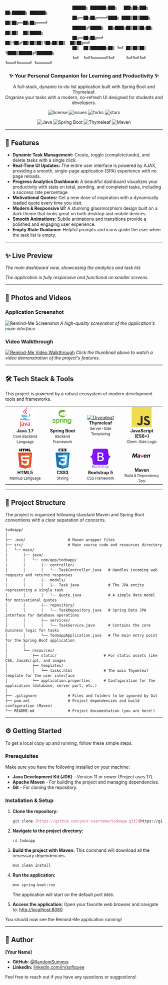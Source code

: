 
```plaintext
                              ██████╗ ███████╗███╗   ███╗██╗███╗   ██╗██████╗ ███████╗
                              ██╔══██╗██╔════╝████╗ ████║██║████╗  ██║██╔══██╗██╔════╝
                              ██████╔╝█████╗  ██╔████╔██║██║██╔██╗ ██║██║  ██║█████╗
                              ██╔══██╗██╔══╝  ██║╚██╔╝██║██║██║╚██╗██║██║  ██║██╔══╝
                              ██║  ██║███████╗██║ ╚═╝ ██║██║██║ ╚████║██████╔╝███████╗
                              ╚═╝  ╚═╝╚══════╝╚═╝     ╚═╝╚═╝╚═╝  ╚═══╝╚═════╝ ╚══════╝
```

<div align="center">

### ✨ Your Personal Companion for Learning and Productivity ✨

<p align="center">
  A full-stack, dynamic to-do list application built with Spring Boot and Thymeleaf. <br />
  Organize your tasks with a modern, no-refresh UI designed for students and developers.
</p>

<p align="center">
    <img src="https://img.shields.io/badge/license-MIT-blue.svg?style=for-the-badge" alt="license">
    <img src="https://img.shields.io/github/issues/your-username/remind-me?style=for-the-badge" alt="issues">
    <img src="https://img.shields.io/github/forks/your-username/remind-me?style=for-the-badge" alt="forks">
    <img src="https://img.shields.io/github/stars/your-username/remind-me?style=for-the-badge" alt="stars">
</p>

<p align="center">
    <img src="https://img.shields.io/badge/Java-17-orange?style=for-the-badge&logo=java" alt="Java">
    <img src="https://img.shields.io/badge/Spring_Boot-6DB33F?style=for-the-badge&logo=spring-boot&logoColor=white" alt="Spring Boot">
    <img src="https://img.shields.io/badge/Thymeleaf-005F0F?style=for-the-badge&logo=thymeleaf&logoColor=white" alt="Thymeleaf">
    <img src="https://img.shields.io/badge/Maven-C71A36?style=for-the-badge&logo=apache-maven&logoColor=white" alt="Maven">
</p>

</div>


---

## 🚀 Features

* **Dynamic Task Management:** Create, toggle (complete/undo), and delete tasks with a single click.
* **Real-Time UI Updates:** The entire user interface is powered by AJAX, providing a smooth, single-page application (SPA) experience with no page reloads.
* **Progress Analytics Dashboard:** A beautiful dashboard visualizes your productivity with stats on total, pending, and completed tasks, including a success rate percentage.
* **Motivational Quotes:** Get a new dose of inspiration with a dynamically loaded quote every time you visit.
* **Modern & Responsive UI:** A stunning glassmorphism design built on a dark theme that looks great on both desktop and mobile devices.
* **Smooth Animations:** Subtle animations and transitions provide a polished and engaging user experience.
* **Empty State Guidance:** Helpful prompts and icons guide the user when the task list is empty.

---

## ✨ Live Preview


*The main dashboard view, showcasing the analytics and task list.*


*The application is fully responsive and functional on smaller screens.*

---
## 📸 Photos and Videos


### Application Screenshot
![Remind-Me Screenshot](https://via.placeholder.com/800x450.png?text=Replace+with+your+app+screenshot)
*A high-quality screenshot of the application's main interface.*

### Video Walkthrough
[![Remind-Me Video Walkthrough](https://via.placeholder.com/800x450.png?text=Replace+with+your+video+thumbnail)](https://www.youtube.com/watch?v=your_video_id)
*Click the thumbnail above to watch a video demonstration of the project's features.*


---

## 🛠️ Tech Stack & Tools

This project is powered by a robust ecosystem of modern development tools and frameworks.

<table>
  <tr>
    <td align="center">
      <a href="https://www.java.com/">
        <img src="https://raw.githubusercontent.com/devicons/devicon/master/icons/java/java-original-wordmark.svg" alt="Java" width="65" height="65"/>
      </a>
      <br><strong>Java 17</strong>
      <br><small>Core Backend Language</small>
    </td>
    <td align="center">
      <a href="https://spring.io/projects/spring-boot">
        <img src="https://raw.githubusercontent.com/devicons/devicon/master/icons/spring/spring-original-wordmark.svg" alt="Spring Boot" width="65" height="65"/>
      </a>
      <br><strong>Spring Boot</strong>
      <br><small>Backend Framework</small>
    </td>
    <td align="center">
      <a href="https://www.thymeleaf.org/">
        <img src="https://www.thymeleaf.org/images/thymeleaf.png" alt="Thymeleaf" width="65" height="65"/>
      </a>
      <br><strong>Thymeleaf</strong>
      <br><small>Server-Side Templating</small>
    </td>
     <td align="center">
      <a href="https://developer.mozilla.org/en-US/docs/Web/JavaScript">
        <img src="https://raw.githubusercontent.com/devicons/devicon/master/icons/javascript/javascript-original.svg" alt="JavaScript" width="65" height="65"/>
      </a>
      <br><strong>JavaScript (ES6+)</strong>
      <br><small>Client-Side Logic</small>
    </td>
  </tr>
  <tr>
    <td align="center">
      <a href="https://developer.mozilla.org/en-US/docs/Web/HTML">
        <img src="https://raw.githubusercontent.com/devicons/devicon/master/icons/html5/html5-original-wordmark.svg" alt="HTML5" width="65" height="65"/>
      </a>
      <br><strong>HTML5</strong>
      <br><small>Markup Language</small>
    </td>
    <td align="center">
      <a href="https://developer.mozilla.org/en-US/docs/Web/CSS">
        <img src="https://raw.githubusercontent.com/devicons/devicon/master/icons/css3/css3-original-wordmark.svg" alt="CSS3" width="65" height="65"/>
      </a>
      <br><strong>CSS3</strong>
      <br><small>Styling</small>
    </td>
    <td align="center">
      <a href="https://getbootstrap.com/">
        <img src="https://raw.githubusercontent.com/devicons/devicon/master/icons/bootstrap/bootstrap-original-wordmark.svg" alt="Bootstrap" width="65" height="65"/>
      </a>
      <br><strong>Bootstrap 5</strong>
      <br><small>CSS Framework</small>
    </td>
    <td align="center">
      <a href="https://maven.apache.org/">
        <img src="https://raw.githubusercontent.com/devicons/devicon/master/icons/maven/maven-original-wordmark.svg" alt="Maven" width="65" height="65"/>
      </a>
      <br><strong>Maven</strong>
      <br><small>Build & Dependency Tool</small>
    </td>
  </tr>
</table>

---

## 📂 Project Structure

The project is organized following standard Maven and Spring Boot conventions with a clear separation of concerns.

```plaintext
todoapp/
│
├── .mvn/                   # Maven wrapper files
├── src/                    # Main source code and resources directory
│   └── main/
│       ├── java/
│       │   └── com/app/todoapp/
│       │       ├── controller/
│       │       │   └── TaskController.java   # Handles incoming web requests and returns responses
│       │       ├── models/
│       │       │   ├── Task.java             # The JPA entity representing a single task
│       │       │   └── Quote.java            # A simple data model for motivational quotes
│       │       ├── repository/
│       │       │   └── TaskRepository.java   # Spring Data JPA interface for database operations
│       │       ├── services/
│       │       │   └── TaskService.java      # Contains the core business logic for tasks
│       │       └── TodoappApplication.java   # The main entry point for the Spring Boot application
│       │
│       └── resources/
│           ├── static/                     # For static assets like CSS, JavaScript, and images
│           ├── templates/
│           │   └── tasks.html              # The main Thymeleaf template for the user interface
│           └── application.properties      # Configuration for the application (database, server port, etc.)
│
├── .gitignore              # Files and folders to be ignored by Git
├── pom.xml                 # Project dependencies and build configuration (Maven)
└── README.md               # Project documentation (you are here!)
```
---

## ⚙️ Getting Started

To get a local copy up and running, follow these simple steps.

### Prerequisites

Make sure you have the following installed on your machine:
* **Java Development Kit (JDK)** - Version 11 or newer (Project uses 17).
* **Apache Maven** - For building the project and managing dependencies.
* **Git** - For cloning the repository.

### Installation & Setup

1.  **Clone the repository:**
    ```sh
    git clone [https://github.com/your-username/todoapp.git](https://github.com/your-username/todoapp.git)
    ```

2.  **Navigate to the project directory:**
    ```sh
    cd todoapp
    ```

3.  **Build the project with Maven:**
    This command will download all the necessary dependencies.
    ```sh
    mvn clean install
    ```

4.  **Run the application:**
    ```sh
    mvn spring-boot:run
    ```
    The application will start on the default port `8080`.

5.  **Access the application:**
    Open your favorite web browser and navigate to:
    [http://localhost:8080](http://localhost:8080)

You should now see the Remind-Me application running!

---

## 👤 Author

**[Your Name]**

* **GitHub:** [@RandomSummer](https://github.com/RandomSummer)
* **LinkedIn:** [linkedin.com/in/sofiquee](https://linkedin.com/in/sk-sofiquee-f-31a859250)

Feel free to reach out if you have any questions or suggestions!